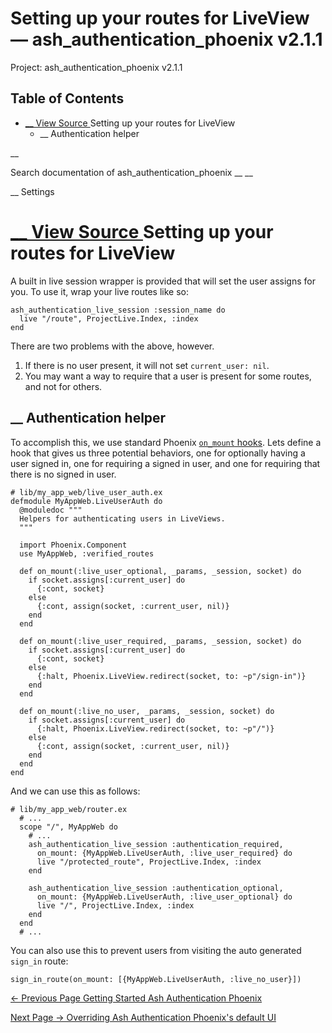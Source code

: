 # Setting up your routes for LiveView — ash_authentication_phoenix v2.1.1

Project: ash_authentication_phoenix v2.1.1

## Table of Contents

- [ __ View Source ](external_link) Setting up your routes for LiveView
  - __ Authentication helper

__

Search documentation of ash_authentication_phoenix __ __

__ Settings

#  [ __ View Source ](external_link) Setting up your routes for LiveView

A built in live session wrapper is provided that will set the user assigns for you. To use it, wrap your live routes like so:
    
    
    ash_authentication_live_session :session_name do
      live "/route", ProjectLive.Index, :index
    end

There are two problems with the above, however.

  1. If there is no user present, it will not set `current_user: nil`.
  2. You may want a way to require that a user is present for some routes, and not for others.



##  __ Authentication helper

To accomplish this, we use standard Phoenix [`on_mount` hooks](external_link). Lets define a hook that gives us three potential behaviors, one for optionally having a user signed in, one for requiring a signed in user, and one for requiring that there is no signed in user.
    
    
    # lib/my_app_web/live_user_auth.ex
    defmodule MyAppWeb.LiveUserAuth do
      @moduledoc """
      Helpers for authenticating users in LiveViews.
      """
    
      import Phoenix.Component
      use MyAppWeb, :verified_routes
    
      def on_mount(:live_user_optional, _params, _session, socket) do
        if socket.assigns[:current_user] do
          {:cont, socket}
        else
          {:cont, assign(socket, :current_user, nil)}
        end
      end
    
      def on_mount(:live_user_required, _params, _session, socket) do
        if socket.assigns[:current_user] do
          {:cont, socket}
        else
          {:halt, Phoenix.LiveView.redirect(socket, to: ~p"/sign-in")}
        end
      end
    
      def on_mount(:live_no_user, _params, _session, socket) do
        if socket.assigns[:current_user] do
          {:halt, Phoenix.LiveView.redirect(socket, to: ~p"/")}
        else
          {:cont, assign(socket, :current_user, nil)}
        end
      end
    end

And we can use this as follows:
    
    
    # lib/my_app_web/router.ex
      # ...
      scope "/", MyAppWeb do
        # ...
        ash_authentication_live_session :authentication_required,
          on_mount: {MyAppWeb.LiveUserAuth, :live_user_required} do
          live "/protected_route", ProjectLive.Index, :index
        end
    
        ash_authentication_live_session :authentication_optional,
          on_mount: {MyAppWeb.LiveUserAuth, :live_user_optional} do
          live "/", ProjectLive.Index, :index
        end
      end
      # ...

You can also use this to prevent users from visiting the auto generated `sign_in` route:
    
    
    sign_in_route(on_mount: [{MyAppWeb.LiveUserAuth, :live_no_user}])

[ ← Previous Page  Getting Started Ash Authentication Phoenix  ](external_link)

[ Next Page →  Overriding Ash Authentication Phoenix's default UI  ](external_link)
